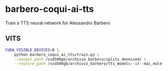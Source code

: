 # barbero-coqui-ai-tts
Train a TTS neural network for Alessandro Barbero

## VITS
```bash
CUDA_VISIBLE_DEVICES=0 \
    python barbero_coqui_ai_tts/train.py \
    --output_path /ssd500gb/archivio_barbero/splits_denoised/ \
    --restore_path /ssd500gb/archivio_barbero/tts_models--it--mai_male--vits/model_file.pth
```
